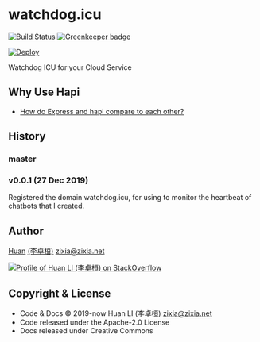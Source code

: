 # watchdog.icu

[![Build Status](https://travis-ci.com/huan/watchdog.icu.svg?branch=master)](https://travis-ci.com/huan/watchdog.icu)
[![Greenkeeper badge](https://badges.greenkeeper.io/huan/watchdog.icu.svg)](https://greenkeeper.io/)

[![Deploy](https://www.herokucdn.com/deploy/button.svg)](https://heroku.com/deploy)

Watchdog ICU for your Cloud Service

## Why Use Hapi

- [How do Express and hapi compare to each other?](https://stackoverflow.com/a/30532321/1123955)

## History

### master

### v0.0.1 (27 Dec 2019)

Registered the domain watchdog.icu, for using to monitor the heartbeat of chatbots that I created.

## Author

[Huan](https://github.com/huan) [(李卓桓)](http://linkedin.com/in/zixia) <zixia@zixia.net>

[![Profile of Huan LI (李卓桓) on StackOverflow](https://stackoverflow.com/users/flair/1123955.png)](https://stackoverflow.com/users/1123955/huan)

## Copyright & License

- Code & Docs © 2019-now Huan LI (李卓桓) <zixia@zixia.net>
- Code released under the Apache-2.0 License
- Docs released under Creative Commons
